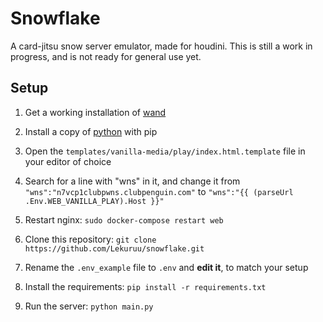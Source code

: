 # Snowflake

A card-jitsu snow server emulator, made for houdini.
This is still a work in progress, and is not ready for general use yet.

## Setup

1. Get a working installation of [wand](https://github.com/solero/wand)

2. Install a copy of [python](https://python.org) with pip

2. Open the `templates/vanilla-media/play/index.html.template` file in your editor of choice

3. Search for a line with "wns" in it, and change it from `"wns":"n7vcp1clubpwns.clubpenguin.com"` to `"wns":"{{ (parseUrl .Env.WEB_VANILLA_PLAY).Host }}"`

4. Restart nginx: `sudo docker-compose restart web`

5. Clone this repository: `git clone https://github.com/Lekuruu/snowflake.git`

6. Rename the `.env_example` file to `.env` and **edit it**, to match your setup

7. Install the requirements: `pip install -r requirements.txt`

7. Run the server: `python main.py`

